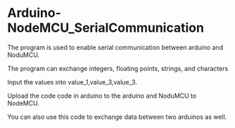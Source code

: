 # Arduino-NodeMCU_SerialCommunication
The program is used to enable serial communication between arduino and NoduMCU.

The program can exchange integers, floating points, strings, and characters

Input the values into value_1,value_3,value_3.

Upload the code code in arduino to the arduino and NoduMCU to NodeMCU.

You can also use this code to exchange data between two arduinos as well.

